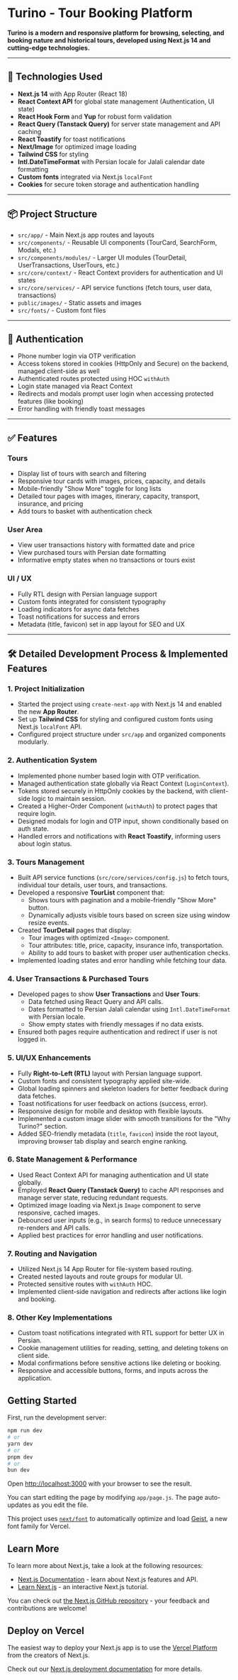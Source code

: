 # Turino - Tour Booking Platform

**Turino is a modern and responsive platform for browsing, selecting, and booking nature and historical tours, developed using Next.js 14 and cutting-edge technologies.**

---

## 🚀 Technologies Used

- **Next.js 14** with App Router (React 18)
- **React Context API** for global state management (Authentication, UI state)
- **React Hook Form** and **Yup** for robust form validation
- **React Query (Tanstack Query)** for server state management and API caching
- **React Toastify** for toast notifications
- **Next/Image** for optimized image loading
- **Tailwind CSS** for styling
- **Intl.DateTimeFormat** with Persian locale for Jalali calendar date formatting
- **Custom fonts** integrated via Next.js `localFont`
- **Cookies** for secure token storage and authentication handling

---

## 📦 Project Structure

- `src/app/` - Main Next.js app routes and layouts
- `src/components/` - Reusable UI components (TourCard, SearchForm, Modals, etc.)
- `src/components/modules/` - Larger UI modules (TourDetail, UserTransactions, UserTours, etc.)
- `src/core/context/` - React Context providers for authentication and UI states
- `src/core/services/` - API service functions (fetch tours, user data, transactions)
- `public/images/` - Static assets and images
- `src/fonts/` - Custom font files

---

## 🔐 Authentication

- Phone number login via OTP verification
- Access tokens stored in cookies (HttpOnly and Secure) on the backend, managed client-side as well
- Authenticated routes protected using HOC `withAuth`
- Login state managed via React Context
- Redirects and modals prompt user login when accessing protected features (like booking)
- Error handling with friendly toast messages

---

## ✅ Features

### Tours

- Display list of tours with search and filtering
- Responsive tour cards with images, prices, capacity, and details
- Mobile-friendly "Show More" toggle for long lists
- Detailed tour pages with images, itinerary, capacity, transport, insurance, and pricing
- Add tours to basket with authentication check

### User Area

- View user transactions history with formatted date and price
- View purchased tours with Persian date formatting
- Informative empty states when no transactions or tours exist

### UI / UX

- Fully RTL design with Persian language support
- Custom fonts integrated for consistent typography
- Loading indicators for async data fetches
- Toast notifications for success and errors
- Metadata (title, favicon) set in app layout for SEO and UX

---

## 🛠️ Detailed Development Process & Implemented Features

### 1. **Project Initialization**

- Started the project using `create-next-app` with Next.js 14 and enabled the new **App Router**.
- Set up **Tailwind CSS** for styling and configured custom fonts using Next.js `localFont` API.
- Configured project structure under `src/app` and organized components modularly.

### 2. **Authentication System**

- Implemented phone number based login with OTP verification.
- Managed authentication state globally via React Context (`LoginContext`).
- Tokens stored securely in HttpOnly cookies by the backend, with client-side logic to maintain session.
- Created a Higher-Order Component (`withAuth`) to protect pages that require login.
- Designed modals for login and OTP input, shown conditionally based on auth state.
- Handled errors and notifications with **React Toastify**, informing users about login status.

### 3. **Tours Management**

- Built API service functions (`src/core/services/config.js`) to fetch tours, individual tour details, user tours, and transactions.
- Developed a responsive **TourList** component that:
  - Shows tours with pagination and a mobile-friendly "Show More" button.
  - Dynamically adjusts visible tours based on screen size using window resize events.
- Created **TourDetail** pages that display:
  - Tour images with optimized `<Image>` component.
  - Tour attributes: title, price, capacity, insurance info, transportation.
  - Ability to add tours to basket with proper user authentication checks.
- Implemented loading states and error handling while fetching tour data.

### 4. **User Transactions & Purchased Tours**

- Developed pages to show **User Transactions** and **User Tours**:
  - Data fetched using React Query and API calls.
  - Dates formatted to Persian Jalali calendar using `Intl.DateTimeFormat` with Persian locale.
  - Show empty states with friendly messages if no data exists.
- Ensured both pages require authentication and redirect if user is not logged in.

### 5. **UI/UX Enhancements**

- Fully **Right-to-Left (RTL)** layout with Persian language support.
- Custom fonts and consistent typography applied site-wide.
- Global loading spinners and skeleton loaders for better feedback during data fetches.
- Toast notifications for user feedback on actions (success, error).
- Responsive design for mobile and desktop with flexible layouts.
- Implemented a custom image slider with smooth transitions for the "Why Turino?" section.
- Added SEO-friendly metadata (`title`, `favicon`) inside the root layout, improving browser tab display and search engine ranking.

### 6. **State Management & Performance**

- Used React Context API for managing authentication and UI state globally.
- Employed **React Query (Tanstack Query)** to cache API responses and manage server state, reducing redundant requests.
- Optimized image loading via Next.js `Image` component to serve responsive, cached images.
- Debounced user inputs (e.g., in search forms) to reduce unnecessary re-renders and API calls.
- Applied best practices for error handling and user notifications.

### 7. **Routing and Navigation**

- Utilized Next.js 14 App Router for file-system based routing.
- Created nested layouts and route groups for modular UI.
- Protected sensitive routes with `withAuth` HOC.
- Implemented client-side navigation and redirects after actions like login and booking.

### 8. **Other Key Implementations**

- Custom toast notifications integrated with RTL support for better UX in Persian.
- Cookie management utilities for reading, setting, and deleting tokens on client side.
- Modal confirmations before sensitive actions like deleting or booking.
- Responsive and accessible buttons, forms, and inputs across the application.

## Getting Started

First, run the development server:

```bash
npm run dev
# or
yarn dev
# or
pnpm dev
# or
bun dev
```

Open [http://localhost:3000](http://localhost:3000) with your browser to see the result.

You can start editing the page by modifying `app/page.js`. The page auto-updates as you edit the file.

This project uses [`next/font`](https://nextjs.org/docs/app/building-your-application/optimizing/fonts) to automatically optimize and load [Geist](https://vercel.com/font), a new font family for Vercel.

## Learn More

To learn more about Next.js, take a look at the following resources:

- [Next.js Documentation](https://nextjs.org/docs) - learn about Next.js features and API.
- [Learn Next.js](https://nextjs.org/learn) - an interactive Next.js tutorial.

You can check out [the Next.js GitHub repository](https://github.com/vercel/next.js) - your feedback and contributions are welcome!

## Deploy on Vercel

The easiest way to deploy your Next.js app is to use the [Vercel Platform](https://vercel.com/new?utm_medium=default-template&filter=next.js&utm_source=create-next-app&utm_campaign=create-next-app-readme) from the creators of Next.js.

Check out our [Next.js deployment documentation](https://nextjs.org/docs/app/building-your-application/deploying) for more details.
